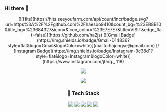 ### Hi there 👋
<p align='center'>
  [![Hits](https://hits.seeyoufarm.com/api/count/incr/badge.svg?url=https%3A%2F%2Fgithub.com%2Fhaesoo9410&count_bg=%23EB8B10&title_bg=%23684327&icon=&icon_color=%23E7E7E7&title=VISIT&edge_flat=false)](https://github.com/ha2js) 
  [![Gmail Badge](https://img.shields.io/badge/Gmail-D14836?style=flat&logo=Gmail&logoColor=white)](mailto:hajongse@gmail.com) 
  [![Instagram Badge](https://img.shields.io/badge/Instagram-9c38d1?style=flat&logo=Instagram&logoColor=white)](https://www.instagram.com/j0ng._.118) 
</p>
<p align='center'>
  <a href="https://github.com/heung27/github-readme-stats">
    <img src="https://github-readme-stats.vercel.app/api?username=ha2js&hide=issues&show_icons=true&theme=graywhite"/>
  </a>
</p>

<p align='center'>
  <a href="https://github.com/anuraghazra/github-readme-stats">
    <img src="https://github-readme-stats.vercel.app/api/top-langs/?username=ha2js&layout=compact"/>
  </a>
</p>

<h3 align="center"> 🔎 Tech Stack </h3>
 
<p align="center">
  <img src="https://img.shields.io/badge/Java-007396?style=flat-square&logo=Java&logoColor=white"/></a>
  <img src="https://img.shields.io/badge/JavaScript-F7DF1E?style=flat-square&logo=JavaScript&logoColor=white"/></a>
  <img src="https://img.shields.io/badge/vuejs-%2335495e.svg?style=flat-square&logo=vue-dot-js&logoColor=%234FC08D"/>
  <img src="https://img.shields.io/badge/MySQL-1498F0?style=flat-square&logo=MySQL&logoColor=white"/></a>
  <img src="https://img.shields.io/badge/css-1572B6?flat-square&logo=css3&logoColor=white"/>
</p>
